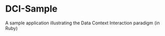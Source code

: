 DCI-Sample
==========

A sample application illustrating the Data Context Interaction paradigm (in Ruby)